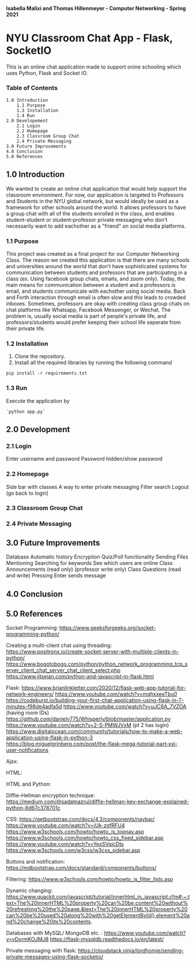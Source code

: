 #### Isabella Malixi and Thomas Hillenmeyer - Computer Networking - Spring 2021

# NYU Classroom Chat App - Flask, SocketIO

This is an online chat application made to support onine schooling which uses Python, Flask and Socket IO.

### Table of Contents

    1.0 Introduction
        1.1 Purpose
        1.3 Installation
        1.4 Run
    2.0 Developement
        2.1 Login
        2.2 Homepage
        2.3 Classroom Group Chat
        2.4 Private Messaging
    3.0 Future Improvements
    4.0 Conclusion
    5.0 References

## 1.0 Introduction

We wanted to create an online chat application that would help support the classroom environment. For now, our application is targeted to Professors and Students in the NYU global network, but would ideally be used as a framework for other schools around the world. It allows professors to have a group chat with all of the students enrolled in the class, and enables student-student or student-professor private messaging who don't necessarily want to add eachother as a "friend" on social media platforms.

### 1.1 Purpose

This project was created as a final project for our Computer Networking Class. The reason we created this application is that there are many schools and universities around the world that don’t have sophisticated systems for communication between students and professors that are participating in a class (ex. Using facebook group chats, emails, and zoom only).
Today, the main means for communication between a student and a professors is email, and students communicate with eachother using social media. Back and Forth interaction through email is often slow and this leads to crowded inboxes. Sometimes, professors are okay with creating class group chats on chat platforms like Whatsapp, Facebook Messenger, or Wechat. The problem is, usually social media is part of people's private life, and professors/students would prefer keeping their school life seperate from their private life.

### 1.2 Installation

1.  Clone the repository.
2.  Install all the required libraries by running the following command

`pip install -r requirements.txt`

### 1.3 Run

Execute the application by

    `python app.py`

## 2.0 Development

### 2.1 Login

Enter username and password
Password hidden/show password

### 2.2 Homepage

Side bar with classes
A way to enter private messaging
Filter search
Logout (go back to login)

### 2.3 Classroom Group Chat

### 2.4 Private Messaging

## 3.0 Future Improvements

Database
Automatic history
Encryption
Quiz/Poll functionality
Sending Files
Mentioning
Searching for keywords
See which users are online
Class Announcements (read only) (professor write only)
Class Questions (read and write)
Pressing Enter sends message

## 4.0 Conclusion

## 5.0 References

Socket Programming:
    https://www.geeksforgeeks.org/socket-programming-python/

Creating a multi-client chat using threading:
    https://www.positronx.io/create-socket-server-with-multiple-clients-in-python/
    https://www.bogotobogo.com/python/python_network_programming_tcp_server_client_chat_server_chat_client_select.php
    https://www.jitsejan.com/python-and-javascript-in-flask.html

Flask:
    https://www.brianlinkletter.com/2020/12/flask-web-app-tutorial-for-network-engineers/
    https://www.youtube.com/watch?v=mqhxxeeTbu0
    https://codeburst.io/building-your-first-chat-application-using-flask-in-7-minutes-f98de4adfa5d
    https://www.youtube.com/watch?v=uJC8A_7VZOA (having room IDs)
    https://github.com/danielv775/Whisperly/blob/master/application.py
    https://www.youtube.com/watch?v=2-S-PMWJVxM (pt 2 has login)
    https://www.digitalocean.com/community/tutorials/how-to-make-a-web-application-using-flask-in-python-3
    https://blog.miguelgrinberg.com/post/the-flask-mega-tutorial-part-xxi-user-notifications

Ajax:

HTML:

HTML and Python:

Diffie-Hellman encryption technique:
    https://medium.com/@sadatnazrul/diffie-hellman-key-exchange-explained-python-8d67c378701c

CSS:
    https://getbootstrap.com/docs/4.3/components/navbar/
    https://www.youtube.com/watch?v=iUk-zgfRFU4
    https://www.w3schools.com/howto/howto_js_topnav.asp
    https://www.w3schools.com/howto/howto_css_fixed_sidebar.asp
    https://www.youtube.com/watch?v=YesSVqjcDts
    https://www.w3schools.com/w3css/w3css_sidebar.asp

Buttons and notification:
    https://mdbootstrap.com/docs/standard/components/buttons/

Filtering:
    https://www.w3schools.com/howto/howto_js_filter_lists.asp

Dynamic changing:
    https://www.quackit.com/javascript/tutorial/innerhtml_in_javascript.cfm#:~:text=The%20innerHTML%20property%20can%20be,content%20without%20refreshing%20the%20page.&text=The%20innerHTML%20property%20can%20be%20used%20along%20with%20getElementById(),element%20and%20change%20its%20contents.

Databases with MySQL/ MongoDB etc. :
    https://www.youtube.com/watch?v=vDxrmKOJMJ8
    https://flask-mysqldb.readthedocs.io/en/latest/

Private messaging with flask:
    https://cloudstack.ninja/lordhomie/sending-private-messages-using-flask-socketio/
